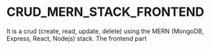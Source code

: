 # CRUD_MERN_STACK_FRONTEND
It is a crud (create, read, update, delete) using the MERN (MongoDB, Express, React, Nodejs) stack. The frontend part
